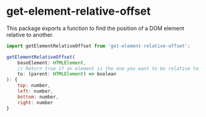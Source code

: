 # get-element-relative-offset

This package exports a function to find the position of a DOM element relative to another.

```js
import getElementRelativeOffset from 'get-element-relative-offset';

getElementRelativeOffset(
    baseElement: HTMLElement,
    // Return true if an element is the one you want to be relative to.
    to: (parent: HTMLElement) => boolean
): {
    top: number,
    left: number,
    bottom: number,
    right: number
}
```
